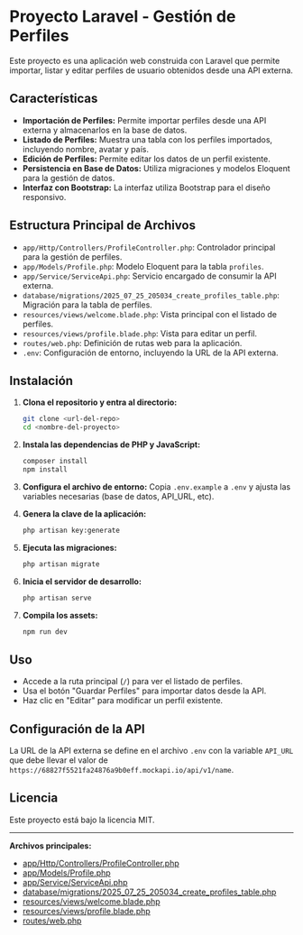 # Proyecto Laravel - Gestión de Perfiles

Este proyecto es una aplicación web construida con Laravel que permite importar, listar y editar perfiles de usuario obtenidos desde una API externa.

## Características

- **Importación de Perfiles:** Permite importar perfiles desde una API externa y almacenarlos en la base de datos.
- **Listado de Perfiles:** Muestra una tabla con los perfiles importados, incluyendo nombre, avatar y país.
- **Edición de Perfiles:** Permite editar los datos de un perfil existente.
- **Persistencia en Base de Datos:** Utiliza migraciones y modelos Eloquent para la gestión de datos.
- **Interfaz con Bootstrap:** La interfaz utiliza Bootstrap para el diseño responsivo.

## Estructura Principal de Archivos

- `app/Http/Controllers/ProfileController.php`: Controlador principal para la gestión de perfiles.
- `app/Models/Profile.php`: Modelo Eloquent para la tabla `profiles`.
- `app/Service/ServiceApi.php`: Servicio encargado de consumir la API externa.
- `database/migrations/2025_07_25_205034_create_profiles_table.php`: Migración para la tabla de perfiles.
- `resources/views/welcome.blade.php`: Vista principal con el listado de perfiles.
- `resources/views/profile.blade.php`: Vista para editar un perfil.
- `routes/web.php`: Definición de rutas web para la aplicación.
- `.env`: Configuración de entorno, incluyendo la URL de la API externa.

## Instalación

1. **Clona el repositorio y entra al directorio:**
   ```sh
   git clone <url-del-repo>
   cd <nombre-del-proyecto>
   ```

2. **Instala las dependencias de PHP y JavaScript:**
   ```sh
   composer install
   npm install
   ```

3. **Configura el archivo de entorno:**
   Copia `.env.example` a `.env` y ajusta las variables necesarias (base de datos, API_URL, etc).

4. **Genera la clave de la aplicación:**
   ```sh
   php artisan key:generate
   ```

5. **Ejecuta las migraciones:**
   ```sh
   php artisan migrate
   ```

6. **Inicia el servidor de desarrollo:**
   ```sh
   php artisan serve
   ```

7. **Compila los assets:**
   ```sh
   npm run dev
   ```

## Uso

- Accede a la ruta principal (`/`) para ver el listado de perfiles.
- Usa el botón "Guardar Perfiles" para importar datos desde la API.
- Haz clic en "Editar" para modificar un perfil existente.

## Configuración de la API

La URL de la API externa se define en el archivo `.env` con la variable `API_URL` que debe llevar el valor de `https://68827f5521fa24876a9b0eff.mockapi.io/api/v1/name`.

## Licencia

Este proyecto está bajo la licencia MIT.

---

**Archivos principales:**
- [app/Http/Controllers/ProfileController.php](app/Http/Controllers/ProfileController.php)
- [app/Models/Profile.php](app/Models/Profile.php)
- [app/Service/ServiceApi.php](app/Service/ServiceApi.php)
- [database/migrations/2025_07_25_205034_create_profiles_table.php](database/migrations/2025_07_25_205034_create_profiles_table.php)
- [resources/views/welcome.blade.php](resources/views/welcome.blade.php)
- [resources/views/profile.blade.php](resources/views/profile.blade.php)
- [routes/web.php](routes/web.php)
